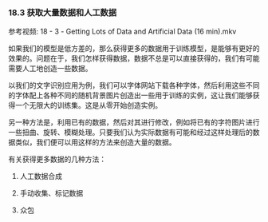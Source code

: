 ### 18.3 获取大量数据和人工数据

参考视频: 18 - 3 - Getting Lots of Data and Artificial Data (16 min).mkv

如果我们的模型是低方差的，那么获得更多的数据用于训练模型，是能够有更好的效果的。问题在于，我们怎样获得数据，数据不总是可以直接获得的，我们有可能需要人工地创造一些数据。

以我们的文字识别应用为例，我们可以字体网站下载各种字体，然后利用这些不同的字体配上各种不同的随机背景图片创造出一些用于训练的实例，这让我们能够获得一个无限大的训练集。这是从零开始创造实例。

另一种方法是，利用已有的数据，然后对其进行修改，例如将已有的字符图片进行一些扭曲、旋转、模糊处理。只要我们认为实际数据有可能和经过这样处理后的数据类似，我们便可以用这样的方法来创造大量的数据。

有关获得更多数据的几种方法：

  1. 人工数据合成

  2. 手动收集、标记数据

  3. 众包

